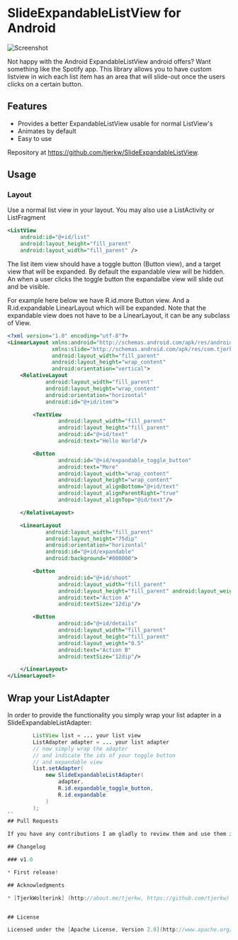 # SlideExpandableListView for Android

![Screenshot](https://github.com/tjerkw/SlideExpandableListView/raw/example-screens.png)

Not happy with the Android ExpandableListView android offers? Want something like the Spotify app. This library allows you to have custom listview in wich each list item has an area that will slide-out once the users clicks on a certain button.

## Features

 * Provides a better ExpandableListView usable for normal ListView's
 * Animates by default
 * Easy to use

Repository at <https://github.com/tjerkw/SlideExpandableListView>.

## Usage

### Layout

Use a normal list view in your layout.
You may also use a ListActivity or ListFragment

``` xml
<ListView
    android:id="@+id/list"
    android:layout_height="fill_parent"
    android:layout_width="fill_parent" />
```

The list item view should have a toggle button (Button view), and a target view that will be expanded.
By default the expandable view will be hidden. An when a user clicks the toggle button the
expandalbe view will slide out and be visible.

For example here below we have R.id.more Button view.
And a R.id.expandable LinearLayout which will be expanded.
Note that the expandable view does not have to be a LinearLayout,
it can be any subclass of View.

``` xml
<?xml version="1.0" encoding="utf-8"?>
<LinearLayout xmlns:android="http://schemas.android.com/apk/res/android"
              xmlns:slide="http://schemas.android.com/apk/res/com.tjerkw.slideexpandable.library"
              android:layout_width="fill_parent"
              android:layout_height="wrap_content"
              android:orientation="vertical">
	<RelativeLayout
			android:layout_width="fill_parent"
			android:layout_height="wrap_content"
			android:orientation="horizontal"
			android:id="@+id/item">

		<TextView
				android:layout_width="fill_parent"
				android:layout_height="fill_parent"
				android:id="@+id/text"
				android:text="Hello World"/>

		<Button
				android:id="@+id/expandable_toggle_button"
				android:text="More"
				android:layout_width="wrap_content"
				android:layout_height="wrap_content"
				android:layout_alignBottom="@+id/text"
				android:layout_alignParentRight="true"
				android:layout_alignTop="@id/text"/>

	</RelativeLayout>

	<LinearLayout
			android:layout_width="fill_parent"
			android:layout_height="75dip"
			android:orientation="horizontal"
			android:id="@+id/expandable"
			android:background="#000000">

		<Button
				android:id="@+id/shoot"
				android:layout_width="fill_parent"
				android:layout_height="fill_parent" android:layout_weight="0.5"
				android:text="Action A"
				android:textSize="12dip"/>

		<Button
				android:id="@+id/details"
				android:layout_width="fill_parent"
				android:layout_height="fill_parent"
				android:layout_weight="0.5"
				android:text="Action B"
				android:textSize="12dip"/>

	</LinearLayout>
</LinearLayout>
```

## Wrap your ListAdapter

In order to provide the functionality you simply wrap your list adapter in a SlideExpandableListAdapter:

``` java
		ListView list = ... your list view
		ListAdapter adapter = ... your list adapter
		// now simply wrap the adapter
		// and indicate the ids of your toggle button
		// and expandable view
		list.setAdapter(
			new SlideExpandableListAdapter(
				adapter,
				R.id.expandable_toggle_button,
				R.id.expandable
			)
		);
``
## Pull Requests

If you have any contributions I am gladly to review them and use them if they make sense.

## Changelog

### v1.0

* First release!

## Acknowledgments

* [TjerkWolterink] (http://about.me/tjerkw, https://github.com/tjerkw)


## License

Licensed under the [Apache License, Version 2.0](http://www.apache.org/licenses/LICENSE-2.0.html)
